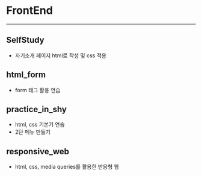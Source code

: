 # FrontEnd

<hr>

## SelfStudy
- 자기소개 페이지 html로 작성 및 css 적용

## html_form
- form 태그 활용 연습

## practice_in_shy
- html, css 기본기 연습
- 2단 메뉴 만들기

## responsive_web
- html, css, media queries를 활용한 반응형 웹 
